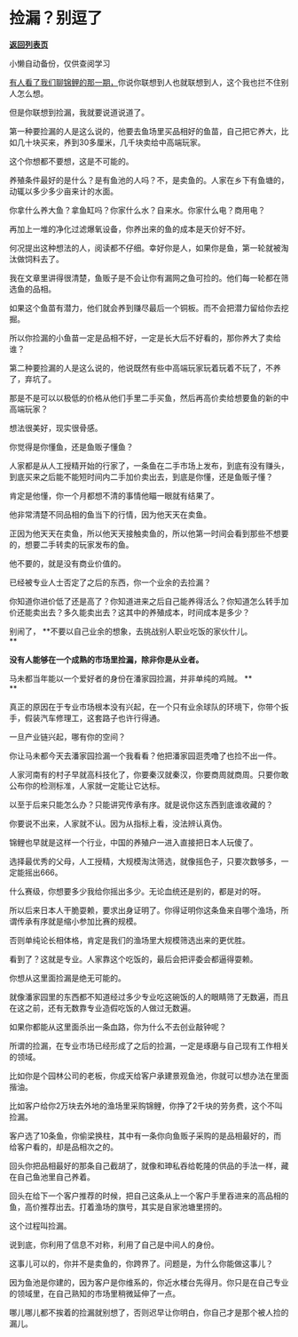 # 捡漏？别逗了

[**返回列表页**](/gzh/记忆承载3)

小懒自动备份，仅供查阅学习

[有人看了我们聊锦鲤的那一期，](http://mp.weixin.qq.com/s?__biz=MzU0MjYwNDU2Mw==&mid=2247508617&idx=1&sn=8074295ba97ddbbe516eaf5d8daaf546&chksm=fb1acef5cc6d47e361a6bd59471eafa6b58ac94ba93451b9febf7eb10c892e49d06e966c8cc6&scene=21#wechat_redirect)你说你联想到人也就联想到人，这个我也拦不住别人怎么想。

但是你联想到捡漏，我就要说道说道了。

第一种要捡漏的人是这么说的，他要去鱼场里买品相好的鱼苗，自己把它养大，比如几十块买来，养到30多厘米，几千块卖给中高端玩家。

这个你想都不要想，这是不可能的。  

养殖条件最好的是什么？是有鱼池的人吗？不，是卖鱼的。人家在乡下有鱼塘的，动辄以多少多少亩来计的水面。  

你拿什么养大鱼？拿鱼缸吗？你家什么水？自来水。你家什么电？商用电？  

再加上一堆的净化过滤爆氧设备，你养出来的鱼的成本是天价好不好。  

何况提出这种想法的人，阅读都不仔细。幸好你是人，如果你是鱼，第一轮就被淘汰做饲料去了。  

我在文章里讲得很清楚，鱼贩子是不会让你有漏网之鱼可捡的。他们每一轮都在筛选鱼的品相。  

如果这个鱼苗有潜力，他们就会养到赚尽最后一个铜板。而不会把潜力留给你去挖掘。  

所以你捡漏的小鱼苗一定是品相不好，一定是长大后不好看的，那你养大了卖给谁？  

第二种要捡漏的人是这么说的，他说既然有些中高端玩家玩着玩着不玩了，不养了，弃坑了。

那是不是可以以极低的价格从他们手里二手买鱼，然后再高价卖给想要鱼的新的中高端玩家？  

想法很美好，现实很骨感。  

你觉得是你懂鱼，还是鱼贩子懂鱼？  

人家都是从人工授精开始的行家了，一条鱼在二手市场上发布，到底有没有赚头，到底买来之后能不能短时间内二手加价卖出去，到底是你懂，还是鱼贩子懂？  

肯定是他懂，你一个月都想不清的事情他瞄一眼就有结果了。  

他非常清楚不同品相的鱼当下的行情，因为他天天在卖鱼。

正因为他天天在卖鱼，所以他天天接触卖鱼的，所以他第一时间会看到那些不想要的，想要二手转卖的玩家发布的鱼。  

他不要的，就是没有商业价值的。  

已经被专业人士否定了之后的东西，你一个业余的去捡漏？  

你知道你进价低了还是高了？你知道进来之后自己能养得活么？你知道怎么转手加价还能卖出去？多久能卖出去？这其中的养殖成本，时间成本是多少？  

别闹了， **不要以自己业余的想象，去挑战别人职业吃饭的家伙什儿。  
**

 **没有人能够在一个成熟的市场里捡漏，除非你是从业者。**

马未都当年能以一个爱好者的身份在潘家园捡漏，并非单纯的鸡贼。 **  
**

真正的原因在于专业市场根本没有兴起，在一个只有业余球队的环境下，你带个扳手，假装汽车修理工，这套路子也许行得通。

一旦产业链兴起，哪有你的空间？  

你让马未都今天去潘家园捡漏一个我看看？他把潘家园逛秃噜了也捡不出一件。  

人家河南有的村子早就高科技化了，你要秦汉就秦汉，你要商周就商周。只要你敢公布你的检测标准，人家就一定能让它达标。  

以至于后来只能怎么办？只能讲究传承有序。就是说你这东西到底谁收藏的？  

你要说不出来，人家就不认。因为从指标上看，没法辨认真伪。  

锦鲤也早就是这样一个行业，中国的养殖户一进入直接把日本人玩傻了。  

选择最优秀的父母，人工授精，大规模淘汰筛选，就像摇色子，只要次数够多，一定能摇出666。  

什么赛级，你想要多少我给你摇出多少。无论血统还是别的，都是对的呀。

所以后来日本人干脆耍赖，要求出身证明了。你得证明你这条鱼来自哪个渔场，所谓传承有序就是缩小参加比赛的规模。  

否则单纯论长相体格，肯定是我们的渔场里大规模筛选出来的更优胜。  

看到了？这就是专业。人家靠这个吃饭的，最后会把评委会都逼得耍赖。  

你想从这里面捡漏是绝无可能的。  

就像潘家园里的东西都不知道经过多少专业吃这碗饭的人的眼睛筛了无数遍，而且在这之前，还有无数靠专业造假吃饭的人做过无数遍。  

如果你都能从这里面杀出一条血路，你为什么不去创业敲钟呢？  

所谓的捡漏，在专业市场已经形成了之后的捡漏，一定是琢磨与自己现有工作相关的领域。  

比如你是个园林公司的老板，你成天给客户承建景观鱼池，你就可以想办法在里面揩油。  

比如客户给你2万块去外地的渔场里采购锦鲤，你挣了2千块的劳务费，这个不叫捡漏。  

客户选了10条鱼，你偷梁换柱，其中有一条你向鱼贩子采购的是品相最好的，而给客户看的，却是品相次之的。

回头你把品相最好的那条自己截胡了，就像和珅私吞给乾隆的供品的手法一样，藏在自己鱼池里自己养着。  

回头在给下一个客户推荐的时候，把自己这条从上一个客户手里吞进来的高品相的鱼，高价推荐出去。打着渔场的旗号，其实是自家池塘里捞的。

这个过程叫捡漏。  

说到底，你利用了信息不对称，利用了自己是中间人的身份。

这事儿可以的，你并不是卖鱼的，你跨界了。问题是，为什么你能做这事儿？

因为鱼池是你建的，因为客户是你维系的，你近水楼台先得月。你只是在自己专业的领域里，在自己熟知的市场里稍微延伸了一点。

哪儿哪儿都不挨着的捡漏就别想了，否则迟早让你明白，你自己才是那个被人捡的漏儿。

